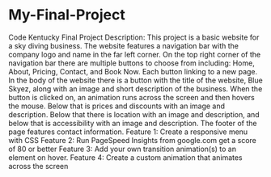 # My-Final-Project
Code Kentucky Final Project
Description: This project is a basic website for a sky diving business. The website features a navigation bar with the company logo and name in the far left corner. On the top right corner of the navigation bar there are multiple buttons to choose from including: Home, About, Pricing, Contact, and Book Now. Each button linking to a new page. In the body of the website there is a button with the title of the website, Blue Skyez, along with an image and short description of the business. When the button is clicked on, an animation runs across the screen and then hovers the mouse. Below that is prices and discounts with an image and description. Below that there is location with an image and description, and below that is accessibility with an image and description. The footer of the page features contact information.
Feature 1: Create a responsive menu with CSS 
Feature 2: Run PageSpeed Insights from google.com get a score of 80 or better
Feature 3: Add your own transition animation(s) to an element on hover.
Feature 4: Create a custom animation that animates across the screen
